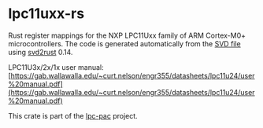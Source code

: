 # lpc11uxx-rs

Rust register mappings for the NXP LPC11Uxx family of ARM Cortex-M0+
microcontrollers. The code is generated automatically from the [SVD
file](http://ds.arm.com/media/resources/db/chip/nxp/lpc11u24fbd48_301/LPC11Uxx.svd)
using [svd2rust](https://crates.io/crates/svd2rust) 0.14.

LPC11U3x/2x/1x user manual: [https://gab.wallawalla.edu/~curt.nelson/engr355/datasheets/lpc11u24/user%20manual.pdf](https://gab.wallawalla.edu/~curt.nelson/engr355/datasheets/lpc11u24/user%20manual.pdf)

This crate is part of the [lpc-pac](https://github.com/lpc-rs/lpc-pac/)
project.
